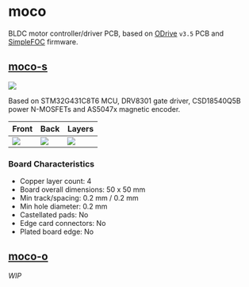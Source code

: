 # moco

BLDC motor controller/driver PCB, based on [ODrive](https://github.com/odriverobotics/ODriveHardware) `v3.5` PCB and [SimpleFOC](https://simplefoc.com/) firmware.

## [moco-s](./moco-s/)

![](https://i.imgur.com/ffNdd2O.jpg)

Based on STM32G431C8T6 MCU, DRV8301 gate driver, CSD18540Q5B power N-MOSFETs and AS5047x magnetic encoder. 

|Front|Back|Layers|
|-|-|-|
|![](https://i.imgur.com/jKlRSL9.png)|![](https://i.imgur.com/IBP8MkX.png)|![](https://i.imgur.com/w53ePka.jpg)|

### Board Characteristics

- Copper layer count: 4
- Board overall dimensions: 50 x 50 mm
- Min track/spacing: 0.2 mm / 0.2 mm
- Min hole diameter: 0.2 mm
- Castellated pads: No
- Edge card connectors: No
- Plated board edge: No

## [moco-o](./moco-o/)

*WIP*

